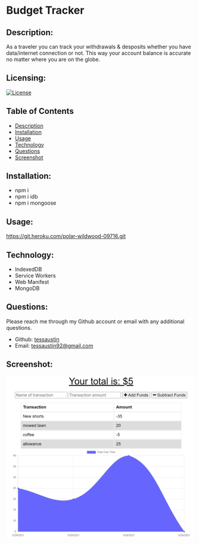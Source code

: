 # Budget Tracker

## Description:
As a traveler you can track your withdrawals & desposits whether you have data/internet connection or not. This way your account balance is accurate no matter where you are on the globe. 

## Licensing:
[![License](https://img.shields.io/badge/License-isc-blue.svg)](https://shields.io)

## Table of Contents 
* [Description](#description)
* [Installation](#installation)
* [Usage](#usage)
* [Technology](#technology)
* [Questions](#questions)
* [Screenshot](#screenshot)

## Installation:
- npm i
- npm i idb
- npm i mongoose

## Usage:
https://git.heroku.com/polar-wildwood-09716.git

## Technology:
- IndexedDB
- Service Workers
- Web Manifest
- MongoDB

## Questions:
Please reach me through my Github account or email with any additional questions.
- Github: [tessaustin](https://github.com/tessaustin)
- Email: tessaustin92@gmail.com 

## Screenshot: 
![img](public/img/real-good.png)